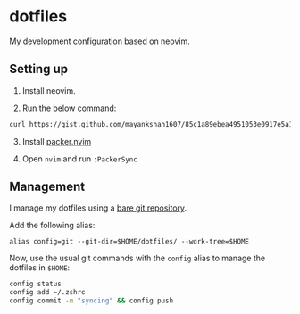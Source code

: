 # dotfiles

My development configuration based on neovim.

## Setting up

1. Install neovim.

2. Run the below command:

```bash
curl https://gist.github.com/mayankshah1607/85c1a89ebea4951053e0917e5a157aeb | bash
```

3. Install [packer.nvim](https://github.com/wbthomason/packer.nvim)

4. Open `nvim` and run `:PackerSync`

## Management

I manage my dotfiles using a [bare git repository](https://www.theserverside.com/blog/Coffee-Talk-Java-News-Stories-and-Opinions/What-is-a-bare-git-repository).

Add the following alias:

```
alias config=git --git-dir=$HOME/dotfiles/ --work-tree=$HOME
```

Now, use the usual git commands with the `config` alias to manage the dotfiles in `$HOME`:

```sh
config status
config add ~/.zshrc
config commit -m "syncing" && config push
```
